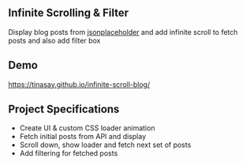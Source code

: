 ## Infinite Scrolling & Filter

Display blog posts from [jsonplaceholder](https://jsonplaceholder.typicode.com) and add infinite scroll to fetch posts and also add filter box

## Demo

https://tinasay.github.io/infinite-scroll-blog/

## Project Specifications

- Create UI & custom CSS loader animation
- Fetch initial posts from API and display
- Scroll down, show loader and fetch next set of posts
- Add filtering for fetched posts
